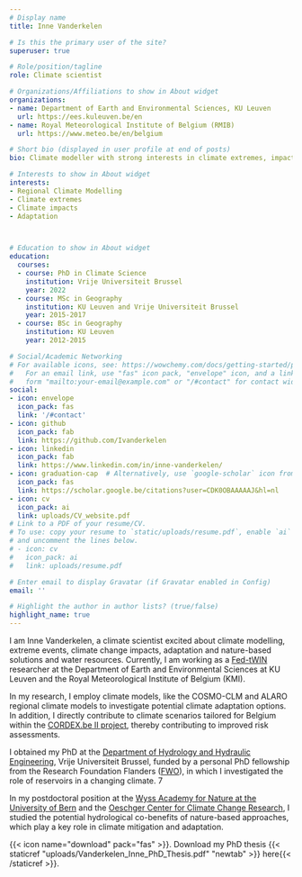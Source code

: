 ```yaml
---
# Display name
title: Inne Vanderkelen

# Is this the primary user of the site?
superuser: true

# Role/position/tagline
role: Climate scientist

# Organizations/Affiliations to show in About widget
organizations:
- name: Department of Earth and Environmental Sciences, KU Leuven
  url: https://ees.kuleuven.be/en
- name: Royal Meteorological Institute of Belgium (RMIB)
  url: https://www.meteo.be/en/belgium  

# Short bio (displayed in user profile at end of posts)
bio: Climate modeller with strong interests in climate extremes, impacts, and adaptation. 

# Interests to show in About widget
interests:
- Regional Climate Modelling
- Climate extremes
- Climate impacts
- Adaptation



# Education to show in About widget
education:
  courses:
  - course: PhD in Climate Science
    institution: Vrije Universiteit Brussel
    year: 2022
  - course: MSc in Geography
    institution: KU Leuven and Vrije Universiteit Brussel
    year: 2015-2017
  - course: BSc in Geography
    institution: KU Leuven
    year: 2012-2015

# Social/Academic Networking
# For available icons, see: https://wowchemy.com/docs/getting-started/page-builder/#icons
#   For an email link, use "fas" icon pack, "envelope" icon, and a link in the
#   form "mailto:your-email@example.com" or "/#contact" for contact widget.
social:
- icon: envelope
  icon_pack: fas
  link: '/#contact'
- icon: github
  icon_pack: fab
  link: https://github.com/Ivanderkelen
- icon: linkedin
  icon_pack: fab
  link: https://www.linkedin.com/in/inne-vanderkelen/
- icon: graduation-cap  # Alternatively, use `google-scholar` icon from `ai` icon pack
  icon_pack: fas
  link: https://scholar.google.be/citations?user=CDK0OBAAAAAJ&hl=nl
- icon: cv
  icon_pack: ai
  link: uploads/CV_website.pdf
# Link to a PDF of your resume/CV.
# To use: copy your resume to `static/uploads/resume.pdf`, enable `ai` icons in `params.toml`,
# and uncomment the lines below.
# - icon: cv
#   icon_pack: ai
#   link: uploads/resume.pdf

# Enter email to display Gravatar (if Gravatar enabled in Config)
email: ''

# Highlight the author in author lists? (true/false)
highlight_name: true
---
```


I am Inne Vanderkelen, a climate scientist excited about climate modelling, extreme events, climate change impacts, adaptation and nature-based solutions and water resources. Currently, I am working as a [Fed-tWIN](https://www.belspo.be/belspo/research/FEDtWIN_en.stm) researcher at the Department of Earth and Environmental Sciences at KU Leuven and the Royal Meteorological Institute of Belgium (KMI). 

In my research, I employ climate models, like the COSMO-CLM and ALARO regional climate models to investigate potential climate adaptation options. In addition, I directly contribute to climate scenarios tailored for Belgium within the [CORDEX.be II project](https://cordex.meteo.be/), thereby contributing to improved risk assessments.

I obtained my PhD at the [Department of Hydrology and Hydraulic Engineering](https://www.hydr.vub.be/), Vrije Universiteit Brussel, funded by a personal PhD fellowship from the Research Foundation Flanders ([FWO](https://www.fwo.be/en/)), in which I investigated the role of reservoirs in a changing climate. 7

In my postdoctoral position at the [Wyss Academy for Nature at the University of Bern](https://www.wyssacademy.org/) and the [Oeschger Center for Climate Change Research](https://www.oeschger.unibe.ch/), I studied the potential hydrological co-benefits of nature-based approaches, which play a key role in climate mitigation and adaptation. 

{{< icon name="download" pack="fas" >}}. Download my PhD thesis {{< staticref "uploads/Vanderkelen_Inne_PhD_Thesis.pdf" "newtab" >}} here{{< /staticref >}}.

<meta name="google-site-verification" content="3LcHt_Yj7nMzSXDZ5a-n3OPBpiknYCwWDyOUg4sxBlo" />